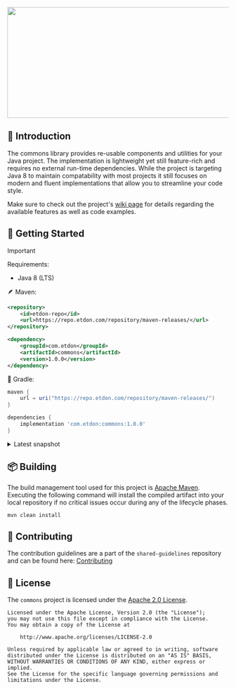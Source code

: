 <p align="center">  
    <img src="https://i.imgur.com/Pyluzxt.png" width=1012 height=253>    
</p>

## 🔰 Introduction

The commons library provides re-usable components and utilities for your Java project. The implementation is lightweight yet still feature-rich and requires no external run-time dependencies. While the project is targeting Java 8 to maintain compatability
with most projects it still focuses on modern and fluent implementations that allow you to streamline your code style.

Make sure to check out the project's [wiki page][wiki_page] for details regarding the available features as well as code examples.

## 🚀 Getting Started

> [!IMPORTANT]
> Requirements:
> - Java 8 (LTS)

🪶 Maven:
```xml
<repository>
    <id>etdon-repo</id>
    <url>https://repo.etdon.com/repository/maven-releases/</url>
</repository>
```

```xml
<dependency>
    <groupId>com.etdon</groupId>
    <artifactId>commons</artifactId>
    <version>1.0.0</version>
</dependency>
```

🐘 Gradle:
```groovy
maven {         
    url = uri("https://repo.etdon.com/repository/maven-releases/")
}
```

```groovy
dependencies {
    implementation 'com.etdon:commons:1.0.0'
}
```

<details>
  <summary>Latest snapshot</summary>

🪶 Maven:
```xml
<repository>
    <id>etdon-repo</id>
    <url>https://repo.etdon.com/repository/maven-snapshots/</url>
</repository>
```

```xml
<dependency>
    <groupId>com.etdon</groupId>
    <artifactId>commons</artifactId>
    <version>1.0.1-SNAPSHOT</version>
</dependency>
```

🐘 Gradle:
```groovy
maven {         
    url = uri("https://repo.etdon.com/repository/maven-snapshots/")
}
```

```groovy
dependencies {
    implementation 'com.etdon:commons:1.0.1-SNAPSHOT'
}
```

</details>

## 📦 Building
The build management tool used for this project is [Apache Maven][build_tool]. Executing the following command will install the compiled artifact into your local repository if no critical issues occur during any of the lifecycle phases.
```
mvn clean install
```

## 🫴 Contributing
The contribution guidelines are a part of the `shared-guidelines` repository and can be found here: [Contributing][contributing]

## 📄 License
The `commons` project is licensed under the [Apache 2.0 License][license].
```
Licensed under the Apache License, Version 2.0 (the "License");
you may not use this file except in compliance with the License.
You may obtain a copy of the License at

    http://www.apache.org/licenses/LICENSE-2.0

Unless required by applicable law or agreed to in writing, software
distributed under the License is distributed on an "AS IS" BASIS,
WITHOUT WARRANTIES OR CONDITIONS OF ANY KIND, either express or implied.
See the License for the specific language governing permissions and
limitations under the License.
```

[wiki_page]: https://docs.etdon.com/commons/
[build_tool]: https://maven.apache.org/
[contributing]: https://github.com/etdon/shared-guidelines/blob/main/CONTRIBUTING.md
[license]: https://github.com/etdon/commons/blob/master/LICENSE
